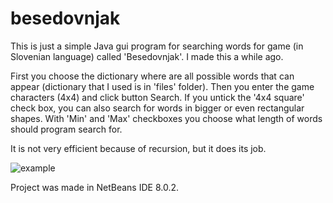 # besedovnjak

This is just a simple Java gui program for searching words for game (in Slovenian language) called 'Besedovnjak'. I made this a while ago.

First you choose the dictionary where are all possible words that can appear (dictionary that I used is in 'files' folder). Then you enter the game characters (4x4) and click button Search. If you untick the '4x4 square' check box, you can also search for words in bigger or even rectangular shapes. With 'Min' and 'Max' checkboxes you choose what length of words should program search for.

It is not very efficient because of recursion, but it does its job.

![example](http://shrani.si/f/45/Ep/3OMFyTrs/besedovnjak.png)

Project was made in NetBeans IDE 8.0.2.
